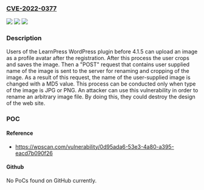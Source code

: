 ### [CVE-2022-0377](https://cve.mitre.org/cgi-bin/cvename.cgi?name=CVE-2022-0377)
![](https://img.shields.io/static/v1?label=Product&message=LearnPress%20%E2%80%93%20WordPress%20LMS%20Plugin&color=blue)
![](https://img.shields.io/static/v1?label=Version&message=4.1.5%3C%204.1.5%20&color=brighgreen)
![](https://img.shields.io/static/v1?label=Vulnerability&message=CWE-73%20External%20Control%20of%20File%20Name%20or%20Path&color=brighgreen)

### Description

Users of the LearnPress WordPress plugin before 4.1.5 can upload an image as a profile avatar after the registration. After this process the user crops and saves the image. Then a "POST" request that contains user supplied name of the image is sent to the server for renaming and cropping of the image. As a result of this request, the name of the user-supplied image is changed with a MD5 value. This process can be conducted only when type of the image is JPG or PNG. An attacker can use this vulnerability in order to rename an arbitrary image file. By doing this, they could destroy the design of the web site.

### POC

#### Reference
- https://wpscan.com/vulnerability/0d95ada6-53e3-4a80-a395-eacd7b090f26

#### Github
No PoCs found on GitHub currently.

